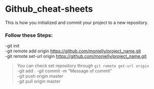 # Github_cheat-sheets
This is how you initialized and commit your project to a new repository.  

### Follow these Steps:  
-git init  
-git remote add origin https://github.com/monielly/project_name.git  
-git remote set-url origin https://github.com/monielly/project_name.git  
> You can check set repository through `git remote get-url origin`  
-git add .
-git commit -m "Message of commit"  
-git push origin master  
-git pull origin master  
